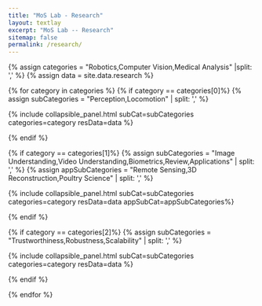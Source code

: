```yaml
---
title: "MoS Lab - Research"
layout: textlay
excerpt: "MoS Lab -- Research"
sitemap: false
permalink: /research/
---
```


{% assign categories = "Robotics,Computer Vision,Medical Analysis" |split: ','  %}
{% assign data = site.data.research %}


{% for category in categories  %}
{% if category == categories[0]%}
{% assign subCategories = "Perception,Locomotion" | split: ',' %}


<div>
{% include collapsible_panel.html subCat=subCategories categories=category resData=data  %}
</div>

{% endif %}

{% if category == categories[1]%}
{% assign subCategories = "Image Understanding,Video Understanding,Biometrics,Review,Applications" | split: ',' %}
{% assign appSubCategories = "Remote Sensing,3D Reconstruction,Poultry Science" | split: ',' %}

<div>
{% include collapsible_panel.html subCat=subCategories categories=category resData=data appSubCat=appSubCategories%}
</div>

{% endif %}

{% if category == categories[2]%}
{% assign subCategories = "Trustworthiness,Robustness,Scalability" | split: ',' %}



<div>
{% include collapsible_panel.html subCat=subCategories categories=category resData=data  %}
</div>

{% endif %}

{% endfor %}


